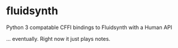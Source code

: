 fluidsynth
==========


Python 3 compatable CFFI bindings to Fluidsynth with a Human API



... eventually. Right now it just plays notes.
